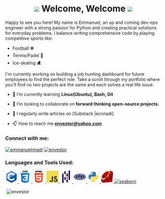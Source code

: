 <h1 align="center"><img src="https://raw.githubusercontent.com/MartinHeinz/MartinHeinz/master/wave.gif" width="30px"> Welcome, Welcome <img src="https://raw.githubusercontent.com/MartinHeinz/MartinHeinz/master/wave.gif" width="30px"></h1>


Happy to see you here! My name is Emmanuel, an up and coming dev-ops engineer with a strong passion for Python and creating practical solutions for everyday problems.
I balance writing comprehensive code by playing competitive sports like:
- Football ⚽
- Tennis/Padel 🎾
- Ice-skating ⛸️ 

I'm currently working on building a job hunting dashboard for future employees to find the perfect role.
Take a scroll through my portfolio where you'll find no two projects are the same and each solves a real life issue.

- 🌱 I’m currently learning **Linux(Ubuntu), Bash, Git**

- 👯 I’m looking to collaborate on **forward thinking open-source projects.**

- 📝 I regularly write articles on [Substack |ecnnadi]

- 📫 How to reach me **envestor@yahoo.com**

<h3 align="left">Connect with me:</h3>
<p align="left">
<a href="https://linkedin.com/in/emmanuelnnadi" target="blank"><img align="center" src="https://raw.githubusercontent.com/rahuldkjain/github-profile-readme-generator/master/src/images/icons/Social/linked-in-alt.svg" alt="emmanuelnnadi" height="30" width="40" /></a>
<a href="https://www.hackerrank.com/envestor" target="blank"><img align="center" src="https://raw.githubusercontent.com/rahuldkjain/github-profile-readme-generator/master/src/images/icons/Social/hackerrank.svg" alt="envestor" height="30" width="40" /></a>
</p>


<h3 align="left">Languages and Tools Used:</h3>
<p align="left"> <a href="https://www.cprogramming.com/" target="_blank" rel="noreferrer"> <img src="https://raw.githubusercontent.com/devicons/devicon/master/icons/c/c-original.svg" alt="c" width="40" height="40"/> </a> <a href="https://www.w3schools.com/css/" target="_blank" rel="noreferrer"> <img src="https://raw.githubusercontent.com/devicons/devicon/master/icons/css3/css3-original-wordmark.svg" alt="css3" width="40" height="40"/> </a> <a href="https://www.w3.org/html/" target="_blank" rel="noreferrer"> <img src="https://raw.githubusercontent.com/devicons/devicon/master/icons/html5/html5-original-wordmark.svg" alt="html5" width="40" height="40"/> </a> <a href="https://developer.mozilla.org/en-US/docs/Web/JavaScript" target="_blank" rel="noreferrer"> <img src="https://raw.githubusercontent.com/devicons/devicon/master/icons/javascript/javascript-original.svg" alt="javascript" width="40" height="40"/> </a> <a href="https://pandas.pydata.org/" target="_blank" rel="noreferrer"> <img src="https://raw.githubusercontent.com/devicons/devicon/2ae2a900d2f041da66e950e4d48052658d850630/icons/pandas/pandas-original.svg" alt="pandas" width="40" height="40"/> </a> <a href="https://www.php.net" target="_blank" rel="noreferrer"> <img src="https://raw.githubusercontent.com/devicons/devicon/master/icons/php/php-original.svg" alt="php" width="40" height="40"/> </a> <a href="https://www.python.org" target="_blank" rel="noreferrer"> <img src="https://raw.githubusercontent.com/devicons/devicon/master/icons/python/python-original.svg" alt="python" width="40" height="40"/> </a> <a href="https://www.ruby-lang.org/en/" target="_blank" rel="noreferrer"> <img src="https://raw.githubusercontent.com/devicons/devicon/master/icons/ruby/ruby-original.svg" alt="ruby" width="40" height="40"/> </a> <a href="https://seaborn.pydata.org/" target="_blank" rel="noreferrer"> <img src="https://seaborn.pydata.org/_images/logo-mark-lightbg.svg" alt="seaborn" width="40" height="40"/> </a> </p>


<p>&nbsp;<img align="center" src="https://github-readme-stats.vercel.app/api?username=envestor&show_icons=true&theme=radical&locale=en" alt="envestor" /></p>


